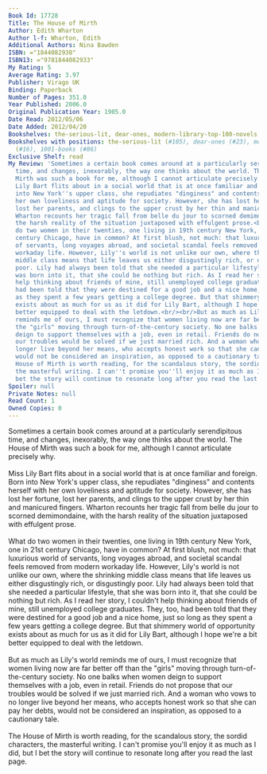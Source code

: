 ```yaml
---
Book Id: 17728
Title: The House of Mirth
Author: Edith Wharton
Author l-f: Wharton, Edith
Additional Authors: Nina Bawden
ISBN: ="1844082938"
ISBN13: ="9781844082933"
My Rating: 5
Average Rating: 3.97
Publisher: Virago UK
Binding: Paperback
Number of Pages: 351.0
Year Published: 2006.0
Original Publication Year: 1905.0
Date Read: 2012/05/06
Date Added: 2012/04/20
Bookshelves: the-serious-lit, dear-ones, modern-library-top-100-novels, 1001-books
Bookshelves with positions: the-serious-lit (#105), dear-ones (#23), modern-library-top-100-novels
  (#16), 1001-books (#86)
Exclusive Shelf: read
My Review: 'Sometimes a certain book comes around at a particularly serendipitous
  time, and changes, inexorably, the way one thinks about the world. The House of
  Mirth was such a book for me, although I cannot articulate precisely why.<br/><br/>Miss
  Lily Bart flits about in a social world that is at once familiar and foreign. Born
  into New York''s upper class, she repudiates "dinginess" and contents herself with
  her own loveliness and aptitude for society. However, she has lost her fortune,
  lost her parents, and clings to the upper crust by her thin and manicured fingers.
  Wharton recounts her tragic fall from belle du jour to scorned demimondaine, with
  the harsh reality of the situation juxtaposed with effulgent prose.<br/><br/>What
  do two women in their twenties, one living in 19th century New York, one in 21st
  century Chicago, have in common? At first blush, not much: that luxurious world
  of servants, long voyages abroad, and societal scandal feels removed from modern
  workaday life. However, Lily''s world is not unlike our own, where the shrinking
  middle class means that life leaves us either disgustingly rich, or disgustingly
  poor. Lily had always been told that she needed a particular lifestyle, that she
  was born into it, that she could be nothing but rich. As I read her story, I couldn''t
  help thinking about friends of mine, still unemployed college graduates. They, too,
  had been told that they were destined for a good job and a nice home, just so long
  as they spent a few years getting a college degree. But that shimmery world of opportunity
  exists about as much for us as it did for Lily Bart, although I hope we''re a bit
  better equipped to deal with the letdown.<br/><br/>But as much as Lily''s world
  reminds me of ours, I must recognize that women living now are far better off than
  the "girls" moving through turn-of-the-century society. No one balks when women
  deign to support themselves with a job, even in retail. Friends do not propose that
  our troubles would be solved if we just married rich. And a woman who vows to no
  longer live beyond her means, who accepts honest work so that she can pay her debts,
  would not be considered an inspiration, as opposed to a cautionary tale. <br/><br/>The
  House of Mirth is worth reading, for the scandalous story, the sordid characters,
  the masterful writing. I can''t promise you''ll enjoy it as much as I did, but I
  bet the story will continue to resonate long after you read the last page.'
Spoiler: null
Private Notes: null
Read Count: 1
Owned Copies: 0
---
```


Sometimes a certain book comes around at a particularly serendipitous time, and changes, inexorably, the way one thinks about the world. The House of Mirth was such a book for me, although I cannot articulate precisely why.<br/><br/>Miss Lily Bart flits about in a social world that is at once familiar and foreign. Born into New York's upper class, she repudiates "dinginess" and contents herself with her own loveliness and aptitude for society. However, she has lost her fortune, lost her parents, and clings to the upper crust by her thin and manicured fingers. Wharton recounts her tragic fall from belle du jour to scorned demimondaine, with the harsh reality of the situation juxtaposed with effulgent prose.<br/><br/>What do two women in their twenties, one living in 19th century New York, one in 21st century Chicago, have in common? At first blush, not much: that luxurious world of servants, long voyages abroad, and societal scandal feels removed from modern workaday life. However, Lily's world is not unlike our own, where the shrinking middle class means that life leaves us either disgustingly rich, or disgustingly poor. Lily had always been told that she needed a particular lifestyle, that she was born into it, that she could be nothing but rich. As I read her story, I couldn't help thinking about friends of mine, still unemployed college graduates. They, too, had been told that they were destined for a good job and a nice home, just so long as they spent a few years getting a college degree. But that shimmery world of opportunity exists about as much for us as it did for Lily Bart, although I hope we're a bit better equipped to deal with the letdown.<br/><br/>But as much as Lily's world reminds me of ours, I must recognize that women living now are far better off than the "girls" moving through turn-of-the-century society. No one balks when women deign to support themselves with a job, even in retail. Friends do not propose that our troubles would be solved if we just married rich. And a woman who vows to no longer live beyond her means, who accepts honest work so that she can pay her debts, would not be considered an inspiration, as opposed to a cautionary tale. <br/><br/>The House of Mirth is worth reading, for the scandalous story, the sordid characters, the masterful writing. I can't promise you'll enjoy it as much as I did, but I bet the story will continue to resonate long after you read the last page.